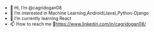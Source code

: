 - 👋 Hi, I’m @cagridogan08
- 👀 I’m interested in Machine Learning,Android(Java),Python-Django
- 🌱 I’m currently learning React
- 📫 How to reach me 🔗https://www.linkedin.com/in/cagridogan08/

<!---
cagridogan08/cagridogan08 is a ✨ special ✨ repository because its `README.md` (this file) appears on your GitHub profile.
You can click the Preview link to take a look at your changes.
--->
